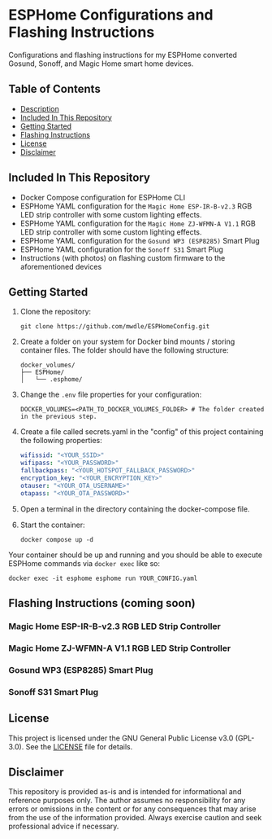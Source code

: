 # ESPHome Configurations and Flashing Instructions

Configurations and flashing instructions for my ESPHome converted Gosund, Sonoff, and Magic Home smart home devices.  

## Table of Contents  

* [Description](#esphome-configurations-and-flashing-instructions)  
* [Included In This Repository](#included-in-this-repository)  
* [Getting Started](#getting-started)  
* [Flashing Instructions](#flashing-instructions-coming-soon)
* [License](#license)  
* [Disclaimer](#disclaimer)  

## Included In This Repository

* Docker Compose configuration for ESPHome CLI  
* ESPHome YAML configuration for the `Magic Home ESP-IR-B-v2.3` RGB LED strip controller with some custom lighting effects.  
* ESPHome YAML configuration for the `Magic Home ZJ-WFMN-A V1.1` RGB LED strip controller with some custom lighting effects.  
* ESPHome YAML configuration for the `Gosund WP3 (ESP8285)` Smart Plug  
* ESPHome YAML configuration for the `Sonoff S31` Smart Plug  
* Instructions (with photos) on flashing custom firmware to the aforementioned devices  

## Getting Started  

1. Clone the repository:  

    ```shell
    git clone https://github.com/mwdle/ESPHomeConfig.git
    ```  

2. Create a folder on your system for Docker bind mounts / storing container files. The folder should have the following structure:

    ```shell
    docker_volumes/
    ├── ESPHome/
    │   └── .esphome/
    ```  

3. Change the `.env` file properties for your configuration:  

    ```properties
    DOCKER_VOLUMES=<PATH_TO_DOCKER_VOLUMES_FOLDER> # The folder created in the previous step.
    ```  

4. Create a file called secrets.yaml in the "config" of this project containing the following properties:  

    ```YAML
    wifissid: "<YOUR_SSID>"
    wifipass: "<YOUR_PASSWORD>"
    fallbackpass: "<YOUR_HOTSPOT_FALLBACK_PASSWORD>"
    encryption_key: "<YOUR_ENCRYPTION_KEY>"
    otauser: "<YOUR_OTA_USERNAME>"
    otapass: "<YOUR_OTA_PASSWORD>"
    ```  

5. Open a terminal in the directory containing the docker-compose file.  
6. Start the container:  

    ```shell
    docker compose up -d
    ```  

Your container should be up and running and you should be able to execute ESPHome commands via `docker exec` like so:

```shell
docker exec -it esphome esphome run YOUR_CONFIG.yaml
```

## Flashing Instructions (coming soon)  

### Magic Home ESP-IR-B-v2.3 RGB LED Strip Controller  

### Magic Home ZJ-WFMN-A V1.1 RGB LED Strip Controller  

### Gosund WP3 (ESP8285) Smart Plug  

### Sonoff S31 Smart Plug  

## License  

This project is licensed under the GNU General Public License v3.0 (GPL-3.0). See the [LICENSE](LICENSE.txt) file for details.  

## Disclaimer  

This repository is provided as-is and is intended for informational and reference purposes only. The author assumes no responsibility for any errors or omissions in the content or for any consequences that may arise from the use of the information provided. Always exercise caution and seek professional advice if necessary.  
